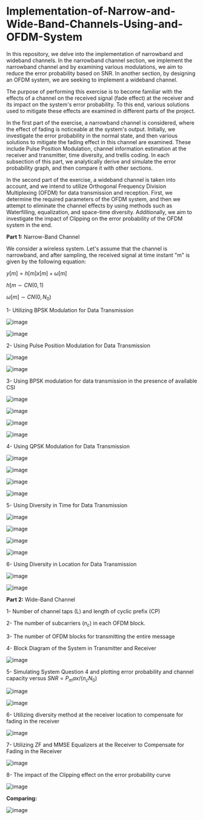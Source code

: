 # Implementation-of-Narrow-and-Wide-Band-Channels-Using-and-OFDM-System
In this repository, we delve into the implementation of narrowband and wideband channels. In the narrowband channel section, we implement the narrowband channel and by examining various modulations, we aim to reduce the error probability based on SNR. In another section, by designing an OFDM system, we are seeking to implement a wideband channel.

The purpose of performing this exercise is to become familiar with the effects of a channel on the received signal (fade effect) at the receiver and its impact on the system's error probability. To this end, various solutions used to mitigate these effects are examined in different parts of the project.

In the first part of the exercise, a narrowband channel is considered, where the effect of fading is noticeable at the system's output. Initially, we investigate the error probability in the normal state, and then various solutions to mitigate the fading effect in this channel are examined. These include Pulse Position Modulation, channel information estimation at the receiver and transmitter, time diversity, and trellis coding. In each subsection of this part, we analytically derive and simulate the error probability graph, and then compare it with other sections.

In the second part of the exercise, a wideband channel is taken into account, and we intend to utilize Orthogonal Frequency Division Multiplexing (OFDM) for data transmission and reception. First, we determine the required parameters of the OFDM system, and then we attempt to eliminate the channel effects by using methods such as Waterfilling, equalization, and space-time diversity. Additionally, we aim to investigate the impact of Clipping on the error probability of the OFDM system in the end.

**Part 1:** Narrow-Band Channel

We consider a wireless system. Let's assume that the channel is narrowband, and after sampling, the received signal at time instant "m" is given by the following equation:

$y[m]=h[m]x[m]+ω[m]$

$h[m \sim CN(0,1)$

$ω[m] \sim CN(0,N_0)$

1- Utilizing BPSK Modulation for Data Transmission

![image](https://github.com/ErfanPanahi/Implementation-of-Narrow-and-Wide-Band-Channels-Using-and-OFDM-System/assets/107314081/8ba3040f-6719-4359-a6e1-b5056ac6efd7)

![image](https://github.com/ErfanPanahi/Implementation-of-Narrow-and-Wide-Band-Channels-Using-and-OFDM-System/assets/107314081/44f59f12-9814-4ea9-8c5e-944fecc83ea3)


2- Using Pulse Position Modulation for Data Transmission

![image](https://github.com/ErfanPanahi/Implementation-of-Narrow-and-Wide-Band-Channels-Using-and-OFDM-System/assets/107314081/a7b4edbc-5a8b-455f-97e6-686a875e4f38)

![image](https://github.com/ErfanPanahi/Implementation-of-Narrow-and-Wide-Band-Channels-Using-and-OFDM-System/assets/107314081/759d3d3d-cf2d-4c98-94fd-31607bcb7ad0)

3- Using BPSK modulation for data transmission in the presence of available CSI

![image](https://github.com/ErfanPanahi/Implementation-of-Narrow-and-Wide-Band-Channels-Using-and-OFDM-System/assets/107314081/1fe0917e-59aa-40b0-916f-a918f87b9dbb)

![image](https://github.com/ErfanPanahi/Implementation-of-Narrow-and-Wide-Band-Channels-Using-and-OFDM-System/assets/107314081/a6c7ab41-b66c-4e64-becc-7af5e5bc6aae)

![image](https://github.com/ErfanPanahi/Implementation-of-Narrow-and-Wide-Band-Channels-Using-and-OFDM-System/assets/107314081/6726c193-cc08-4f31-b1dc-0f03c9285618)

![image](https://github.com/ErfanPanahi/Implementation-of-Narrow-and-Wide-Band-Channels-Using-and-OFDM-System/assets/107314081/dbeae2e1-16b1-42fa-b3fc-71c01d0bc08c)

4- Using QPSK Modulation for Data Transmission

![image](https://github.com/ErfanPanahi/Implementation-of-Narrow-and-Wide-Band-Channels-Using-and-OFDM-System/assets/107314081/14f8b64c-1fd4-41cb-8ff0-4e928ae7d4e1)

![image](https://github.com/ErfanPanahi/Implementation-of-Narrow-and-Wide-Band-Channels-Using-and-OFDM-System/assets/107314081/31742590-111a-4b46-9518-c5da646b44d7)

![image](https://github.com/ErfanPanahi/Implementation-of-Narrow-and-Wide-Band-Channels-Using-and-OFDM-System/assets/107314081/217e7a71-10a8-4ae1-b5ff-76701fd618f6)

![image](https://github.com/ErfanPanahi/Implementation-of-Narrow-and-Wide-Band-Channels-Using-and-OFDM-System/assets/107314081/4e18adbc-ed8e-4055-92bd-bdd13fd594cd)

5- Using Diversity in Time for Data Transmission

![image](https://github.com/ErfanPanahi/Implementation-of-Narrow-and-Wide-Band-Channels-Using-and-OFDM-System/assets/107314081/bdeea8b2-1b36-4238-85cf-241b27dbcba5)

![image](https://github.com/ErfanPanahi/Implementation-of-Narrow-and-Wide-Band-Channels-Using-and-OFDM-System/assets/107314081/18e586a3-a4f0-48e3-9111-f033fb70e03b)

![image](https://github.com/ErfanPanahi/Implementation-of-Narrow-and-Wide-Band-Channels-Using-and-OFDM-System/assets/107314081/740b28b9-f4bd-4cf4-bb05-e5abe970d81b)

![image](https://github.com/ErfanPanahi/Implementation-of-Narrow-and-Wide-Band-Channels-Using-and-OFDM-System/assets/107314081/f6a3b9e8-799a-4525-9ad2-e59882b6c7d3)

6- Using Diversity in Location for Data Transmission

![image](https://github.com/ErfanPanahi/Implementation-of-Narrow-and-Wide-Band-Channels-Using-and-OFDM-System/assets/107314081/a44d2ec3-694b-4d3e-895d-2a26030bdacd)

![image](https://github.com/ErfanPanahi/Implementation-of-Narrow-and-Wide-Band-Channels-Using-and-OFDM-System/assets/107314081/ac2d7096-18c5-4884-af58-cdac6195d3bd)

**Part 2:** Wide-Band Channel

1- Number of channel taps (L) and length of cyclic prefix (CP)

2- The number of subcarriers ($n_c$) in each OFDM block.

3- The number of OFDM blocks for transmitting the entire message

4- Block Diagram of the System in Transmitter and Receiver

![image](https://github.com/ErfanPanahi/Implementation-of-Narrow-and-Wide-Band-Channels-Using-and-OFDM-System/assets/107314081/7720ff09-74c7-4a86-8150-6b732f38123f)

5- Simulating System Question 4 and plotting error probability and channel capacity versus $SNR=P_max/(n_c N_0)$

![image](https://github.com/ErfanPanahi/Implementation-of-Narrow-and-Wide-Band-Channels-Using-and-OFDM-System/assets/107314081/8479ca69-0693-4566-9573-c6d573380e91)

![image](https://github.com/ErfanPanahi/Implementation-of-Narrow-and-Wide-Band-Channels-Using-and-OFDM-System/assets/107314081/93b013e0-f1e1-4990-a668-09b371322283)

6- Utilizing diversity method at the receiver location to compensate for fading in the receiver

![image](https://github.com/ErfanPanahi/Implementation-of-Narrow-and-Wide-Band-Channels-Using-and-OFDM-System/assets/107314081/1ab0fc8e-2171-4f8e-93f0-eae90edd3277)


7- Utilizing ZF and MMSE Equalizers at the Receiver to Compensate for Fading in the Receiver

![image](https://github.com/ErfanPanahi/Implementation-of-Narrow-and-Wide-Band-Channels-Using-and-OFDM-System/assets/107314081/8bd0d6e0-5eb6-45d0-8dcd-aa1ab5214866)


8- The impact of the Clipping effect on the error probability curve

![image](https://github.com/ErfanPanahi/Implementation-of-Narrow-and-Wide-Band-Channels-Using-and-OFDM-System/assets/107314081/14377da8-8883-4f75-a89d-637609b05051)

**Comparing:**

![image](https://github.com/ErfanPanahi/Implementation-of-Narrow-and-Wide-Band-Channels-Using-and-OFDM-System/assets/107314081/082f192c-f0b8-4f0c-b9e5-6ba202736b5e)
